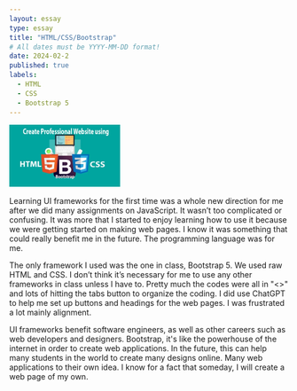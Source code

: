 ```yaml
---
layout: essay
type: essay
title: "HTML/CSS/Bootstrap"
# All dates must be YYYY-MM-DD format!
date: 2024-02-2
published: true
labels:
  - HTML
  - CSS
  - Bootstrap 5
---
```


<img width="200px" class="rounded float-start pe-4" src="../img/html-css-bootstrap.jpg">

Learning UI frameworks for the first time was a whole new direction for me after we did many assignments on JavaScript. It wasn’t too complicated or confusing. It was more that I started to enjoy learning how to use it because we were getting started on making web pages. I know it was something that could really benefit me in the future. The programming language was for me.

The only framework I used was the one in class, Bootstrap 5. We used raw HTML and CSS. I don’t think it’s necessary for me to use any other frameworks in class unless I have to. Pretty much the codes were all in "<>" and lots of hitting the tabs button to organize the coding. I did use ChatGPT to help me set up buttons and headings for the web pages. I was frustrated a lot mainly alignment.

UI frameworks benefit software engineers, as well as other careers such as web developers and designers. Bootstrap, it's like the powerhouse of the internet in order to create web applications. In the future, this can help many students in the world to create many designs online. Many web applications to their own idea. I know for a fact that someday, I will create a web page of my own.
